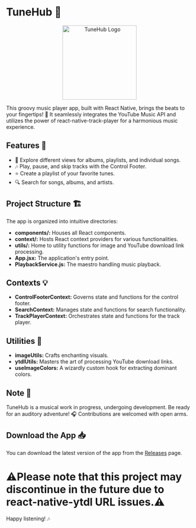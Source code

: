 # TuneHub 🎵

<div align="center">
  <img src="your_app_logo.png" alt="TuneHub Logo" width="200"/>
</div>

This groovy music player app, built with React Native, brings the beats to your fingertips! 🚀 It seamlessly integrates the YouTube Music API and utilizes the power of react-native-track-player for a harmonious music experience. 

## Features 🎉

- 📱 Explore different views for albums, playlists, and individual songs.
- 🎶 Play, pause, and skip tracks with the Control Footer.
- ⭐ Create a playlist of your favorite tunes.
- 🔍 Search for songs, albums, and artists.

## Project Structure 🏗️

The app is organized into intuitive directories:

- **components/:** Houses all React components.
- **context/:** Hosts React context providers for various functionalities.
- **utils/:** Home to utility functions for image and YouTube download link processing.
- **App.jsx:** The application's entry point.
- **PlaybackService.js:** The maestro handling music playback.

## Contexts 💡

- **ControlFooterContext:** Governs state and functions for the control footer.
- **SearchContext:** Manages state and functions for search functionality.
- **TrackPlayerContext:** Orchestrates state and functions for the track player.

## Utilities 🧰

- **imageUtils:** Crafts enchanting visuals.
- **ytdlUtils:** Masters the art of processing YouTube download links.
- **useImageColors:** A wizardly custom hook for extracting dominant colors.

## Note 📝

TuneHub is a musical work in progress, undergoing development. Be ready for an auditory adventure! 🎧 Contributions are welcomed with open arms.

## Download the App 📥

You can download the latest version of the app from the [Releases](https://github.com/2004durgesh/TuneHub/releases/) page.
# ⚠️Please note that this project may discontinue in the future due to react-native-ytdl URL issues.⚠️

Happy listening! 🎶
